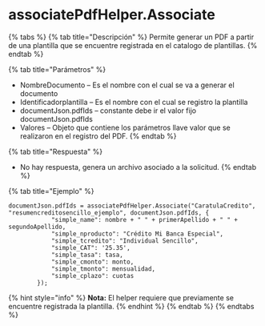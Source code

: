 # associatePdfHelper.Associate

{% tabs %}
{% tab title="Descripción" %}
Permite generar un PDF a partir de una plantilla que se encuentre registrada en el catalogo de plantillas.
{% endtab %}

{% tab title="Parámetros" %}
* NombreDocumento – Es el nombre con el cual se va a generar el documento
* Identificadorplantilla – Es el nombre con el cual se registro la plantilla
* documentJson.pdfIds – constante debe ir el valor fijo documentJson.pdfIds
* Valores – Objeto que contiene los parámetros llave valor que se realizaron en el registro del PDF.
{% endtab %}

{% tab title="Respuesta" %}
* No hay respuesta, genera un archivo asociado a la solicitud.
{% endtab %}

{% tab title="Ejemplo" %}
```
documentJson.pdfIds = associatePdfHelper.Associate("CaratulaCredito", "resumencreditosencillo_ejemplo", documentJson.pdfIds, {
            "simple_name": nombre + " " + primerApellido + " " + segundoApellido,
            "simple_nproducto": "Crédito Mi Banca Especial",
            "simple_tcredito": "Individual Sencillo",
            "simple_CAT": '25.35',
            "simple_tasa": tasa,
            "simple_cmonto": monto,
            "simple_tmonto": mensualidad,
            "simple_cplazo": cuotas
        });
```
{% hint style="info" %}
**Nota:** El helper requiere que previamente se encuentre registrada la plantilla.
{% endhint %}
{% endtab %}
{% endtabs %}
